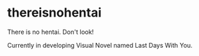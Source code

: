# thereisnohentai
There is no hentai. Don't look!

Currently in developing Visual Novel named Last Days With You.
